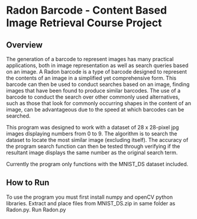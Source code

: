 # Radon Barcode - Content Based Image Retrieval Course Project

## Overview
The generation of a barcode to represent images has many practical applications, both in image representation as well as search queries based on an image. A Radon barcode is a type of barcode designed to represent the contents of an image in a simplified yet comprehensive form. This barcode can then be used to conduct searches based on an image, finding images that have been found to produce similar barcodes. The use of a barcode to conduct the search over other commonly used alternatives, such as those that look for commonly occurring shapes in the content of an image, can be advantageous due to the speed at which barcodes can be searched. 

This program was designed to work with a dataset of 28 x 28-pixel jpg images displaying numbers from 0 to 9. The algorithm is to search the dataset to locate the most similar image (excluding itself). The accuracy of the program search function can then be tested through verifying if the resultant image displays the same number as the original search term.

Currently the program only functions with the MNIST_DS dataset included.

## How to Run
To use the program you must first install numpy and openCV python libraries. Extract and place files from MNIST_DS.zip in same folder as Radon.py. Run Radon.py
